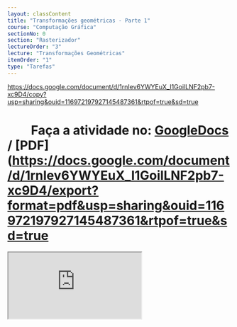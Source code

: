 ```yaml
---
layout: classContent
title: "Transformações geométricas - Parte 1"
course: "Computação Gráfica"
sectionNo: 0
section: "Rasterizador"
lectureOrder: "3"
lecture: "Transformações Geométricas"
itemOrder: "1"
type: "Tarefas"
---
```


https://docs.google.com/document/d/1rnIev6YWYEuX_I1GoilLNF2pb7-xc9D4/copy?usp=sharing&ouid=116972197927145487361&rtpof=true&sd=true

# &nbsp;&nbsp;&nbsp;&nbsp;&nbsp;&nbsp;&nbsp;&nbsp;Faça a atividade no: [GoogleDocs](https://docs.google.com/document/d/1rnIev6YWYEuX_I1GoilLNF2pb7-xc9D4/copy?usp=sharing&ouid=116972197927145487361&rtpof=true&sd=true) / [PDF](https://docs.google.com/document/d/1rnIev6YWYEuX_I1GoilLNF2pb7-xc9D4/export?format=pdf&usp=sharing&ouid=116972197927145487361&rtpof=true&sd=true

<iframe src="https://docs.google.com/document/d/1rnIev6YWYEuX_I1GoilLNF2pb7-xc9D4/preview"></iframe>